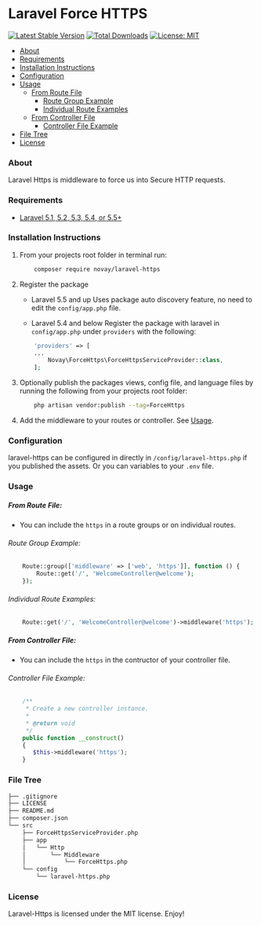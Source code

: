 # Laravel Force HTTPS

[![Latest Stable Version](https://poser.pugx.org/novay/laravel-https/v/stable)](https://packagist.org/packages/novay/laravel-https)
[![Total Downloads](https://poser.pugx.org/novay/laravel-https/downloads)](https://packagist.org/packages/novay/laravel-https)
[![License: MIT](https://img.shields.io/badge/License-MIT-yellow.svg)](https://opensource.org/licenses/MIT)

- [About](#about)
- [Requirements](#requirements)
- [Installation Instructions](#installation-instructions)
- [Configuration](#configuration)
- [Usage](#usage)
    - [From Route File](#from-route-file)
        - [Route Group Example](#route-group-example)
        - [Individual Route Examples](#individual-route-examples)
    - [From Controller File](#from-controller-file)
        - [Controller File Example](#controller-file-example)
- [File Tree](#file-tree)
- [License](#license)

### About

Laravel Https is middleware to force us into Secure HTTP requests.

### Requirements
* [Laravel 5.1, 5.2, 5.3, 5.4, or 5.5+](https://laravel.com/docs/installation)

### Installation Instructions
1. From your projects root folder in terminal run:

    ```bash
        composer require novay/laravel-https
    ```

2. Register the package

    * Laravel 5.5 and up
    Uses package auto discovery feature, no need to edit the `config/app.php` file.

    * Laravel 5.4 and below
    Register the package with laravel in `config/app.php` under `providers` with the following:

    ```php
        'providers' => [
        ...
            Novay\ForceHttps\ForceHttpsServiceProvider::class,
        ];
    ```

3. Optionally publish the packages views, config file, and language files by running the following from your projects root folder:

    ```bash
        php artisan vendor:publish --tag=ForceHttps
    ```

4. Add the middleware to your routes or controller. See [Usage](#usage).

### Configuration
laravel-https can be configured in directly in `/config/laravel-https.php` if you published the assets.
Or you can variables to your `.env` file.

### Usage

##### From Route File:
* You can include the `https` in a route groups or on individual routes.

###### Route Group Example:

```php
    Route::group(['middleware' => ['web', 'https']], function () {
        Route::get('/', 'WelcomeController@welcome');
    });
```

###### Individual Route Examples:

```php
    Route::get('/', 'WelcomeController@welcome')->middleware('https');
```

##### From Controller File:
* You can include the `https` in the contructor of your controller file.

###### Controller File Example:

```php
    /**
     * Create a new controller instance.
     *
     * @return void
     */
    public function __construct()
    {
       $this->middleware('https');
    }
```

### File Tree

```bash
├── .gitignore
├── LICENSE
├── README.md
├── composer.json
└── src
    ├── ForceHttpsServiceProvider.php
    ├── app
    │   └── Http
    │       └── Middleware
    │           └── ForceHttps.php
    └── config
        └── laravel-https.php
```

### License
Laravel-Https is licensed under the MIT license. Enjoy!